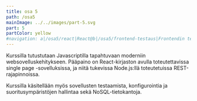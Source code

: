 ```yaml
---
title: osa 5
path: /osa5
mainImage: ../../images/part-5.svg
part: 5
partColor: yellow
#navigation: a|/osa5/react|React@b|/osa5/frontend-testaus|Frontendin testauksen alkeet@c|/osa5/redux|Redux@d|/osa5/react-redux|React+Redux@e|/osa5/javascript|Javascript
---
```


<div class="intro">

Kurssilla tutustutaan Javascriptilla tapahtuvaan moderniin websovelluskehitykseen. Pääpaino on React-kirjaston avulla toteutettavissa single page -sovelluksissa, ja niitä tukevissa Node.js:llä toteutetuissa REST-rajapinnoissa.

Kurssilla käsitellään myös sovellusten testaamista, konfigurointia ja suoritusympäristöjen hallintaa sekä NoSQL-tietokantoja.

</div>
